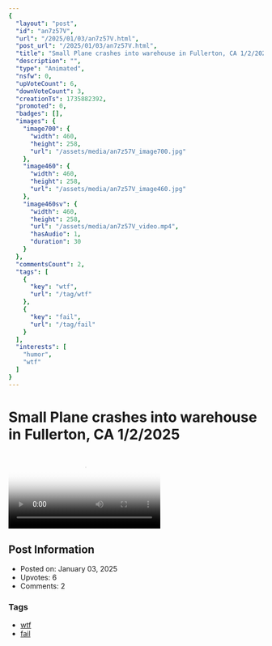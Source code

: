 ```yaml
---
{
  "layout": "post",
  "id": "an7z57V",
  "url": "/2025/01/03/an7z57V.html",
  "post_url": "/2025/01/03/an7z57V.html",
  "title": "Small Plane crashes into warehouse in Fullerton, CA 1/2/2025",
  "description": "",
  "type": "Animated",
  "nsfw": 0,
  "upVoteCount": 6,
  "downVoteCount": 3,
  "creationTs": 1735882392,
  "promoted": 0,
  "badges": [],
  "images": {
    "image700": {
      "width": 460,
      "height": 258,
      "url": "/assets/media/an7z57V_image700.jpg"
    },
    "image460": {
      "width": 460,
      "height": 258,
      "url": "/assets/media/an7z57V_image460.jpg"
    },
    "image460sv": {
      "width": 460,
      "height": 258,
      "url": "/assets/media/an7z57V_video.mp4",
      "hasAudio": 1,
      "duration": 30
    }
  },
  "commentsCount": 2,
  "tags": [
    {
      "key": "wtf",
      "url": "/tag/wtf"
    },
    {
      "key": "fail",
      "url": "/tag/fail"
    }
  ],
  "interests": [
    "humor",
    "wtf"
  ]
}
---
```


# Small Plane crashes into warehouse in Fullerton, CA 1/2/2025

<video controls playsinline loop poster="/assets/media/an7z57V_image460.jpg">
  <source src="/assets/media/an7z57V_video.mp4" type="video/mp4">
  Your browser does not support the video tag.
</video>

## Post Information

- Posted on: January 03, 2025
- Upvotes: 6
- Comments: 2

### Tags

- [wtf](/tag/wtf)
- [fail](/tag/fail)
